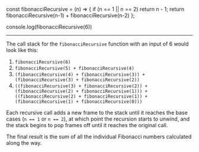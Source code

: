 const fibonacciRecursive = (n) => {
if (n == 1 || n == 2) return n - 1;
return fibonacciRecursive(n-1) + fibonacciRecursive(n-2)
};

console.log(fibonacciRecursive(6))

---

The call stack for the `fibonacciRecursive` function with an input of 6 would look like this:

1. `fibonacciRecursive(6)`
2. `fibonacciRecursive(5) + fibonacciRecursive(4)`
3. `(fibonacciRecursive(4) + fibonacciRecursive(3)) + (fibonacciRecursive(3) + fibonacciRecursive(2))`
4. `((fibonacciRecursive(3) + fibonacciRecursive(2)) + (fibonacciRecursive(2) + fibonacciRecursive(1))) + ((fibonacciRecursive(2) + fibonacciRecursive(1)) + (fibonacciRecursive(1) + fibonacciRecursive(0)))`

Each recursive call adds a new frame to the stack until it reaches the base cases (`n == 1` or `n == 2`), at which point the recursion starts to unwind, and the stack begins to pop frames off until it reaches the original call.

The final result is the sum of all the individual Fibonacci numbers calculated along the way.
